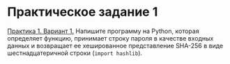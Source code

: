 # Практическое задание 1

[Практика 1. Вариант 1.](./password_hash.py) Напишите программу на Python, которая определяет функцию, принимает строку пароля в качестве входных данных и возвращает ее хешированное представление SHA-256 в виде шестнадцатеричной строки (`import hashlib`). 
